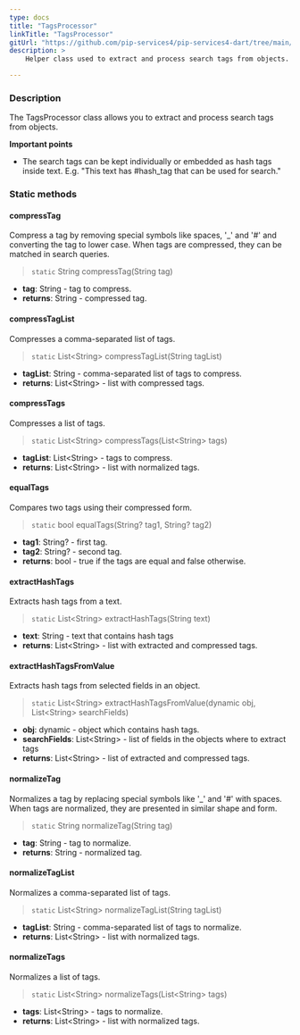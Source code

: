 ```yaml
---
type: docs
title: "TagsProcessor"
linkTitle: "TagsProcessor"
gitUrl: "https://github.com/pip-services4/pip-services4-dart/tree/main/pip-services4-data-dart"
description: > 
    Helper class used to extract and process search tags from objects.

---
```


### Description

The TagsProcessor class allows you to extract and process search tags from objects.

**Important points**

- The search tags can be kept individually or embedded as hash tags inside text. E.g. "This text has #hash_tag that can be used for search."

### Static methods

#### compressTag
Compress a tag by removing special symbols like spaces, '_' and '#'
and converting the tag to lower case.
When tags are compressed, they can be matched in search queries.

> `static` String compressTag(String tag)

- **tag**: String - tag to compress.
- **returns**: String - compressed tag.


#### compressTagList
Compresses a comma-separated list of tags.

> `static` List\<String\> compressTagList(String tagList)

- **tagList**: String - comma-separated list of tags to compress.
- **returns**: List\<String\> - list with compressed tags.


#### compressTags
Compresses a list of tags.

> `static` List\<String\> compressTags(List\<String\> tags)

- **tagList**: List\<String\> - tags to compress.
- **returns**: List\<String\> - list with normalized tags.


#### equalTags
Compares two tags using their compressed form.

> `static` bool equalTags(String? tag1, String? tag2)

- **tag1**: String? - first tag.
- **tag2**: String? - second tag.
- **returns**: bool - true if the tags are equal and false otherwise.


#### extractHashTags
Extracts hash tags from a text.

> `static` List\<String\> extractHashTags(String text)

- **text**: String - text that contains hash tags
- **returns**: List\<String\> - list with extracted and compressed tags.


#### extractHashTagsFromValue
Extracts hash tags from selected fields in an object.

> `static` List\<String\> extractHashTagsFromValue(dynamic obj, List\<String\> searchFields)

- **obj**: dynamic - object which contains hash tags.
- **searchFields**: List\<String\> - list of fields in the objects where to extract tags
- **returns**: List\<String\> - list of extracted and compressed tags.


#### normalizeTag
Normalizes a tag by replacing special symbols like '_' and '#' with spaces.
When tags are normalized, they are presented in similar shape and form.

> `static` String normalizeTag(String tag)

- **tag**: String - tag to normalize.
- **returns**: String - normalized tag.


#### normalizeTagList
Normalizes a comma-separated list of tags.

> `static` List\<String\> normalizeTagList(String tagList)

- **tagList**: String - comma-separated list of tags to normalize.
- **returns**: List\<String\> - list with normalized tags.


#### normalizeTags
Normalizes a list of tags.

> `static` List\<String\> normalizeTags(List\<String\> tags)

- **tags**: List\<String\> - tags to normalize.
- **returns**: List\<String\> - list with normalized tags.

